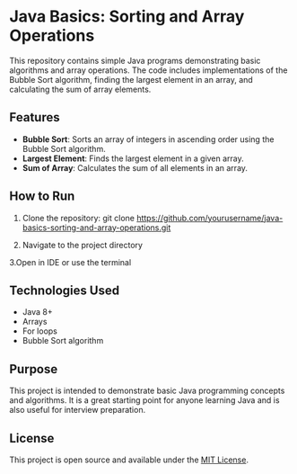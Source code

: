 # Java Basics: Sorting and Array Operations

This repository contains simple Java programs demonstrating basic algorithms and array operations. The code includes implementations of the Bubble Sort algorithm, finding the largest element in an array, and calculating the sum of array elements.

## Features

- **Bubble Sort**: Sorts an array of integers in ascending order using the Bubble Sort algorithm.
- **Largest Element**: Finds the largest element in a given array.
- **Sum of Array**: Calculates the sum of all elements in an array.

## How to Run

1. Clone the repository:
   git clone https://github.com/yourusername/java-basics-sorting-and-array-operations.git

2. Navigate to the project directory

3.Open in IDE or use the terminal

## Technologies Used

- Java 8+
- Arrays
- For loops
- Bubble Sort algorithm

## Purpose

This project is intended to demonstrate basic Java programming concepts and algorithms. It is a great starting point for anyone learning Java and is also useful for interview preparation.

## License

This project is open source and available under the [MIT License](LICENSE).
